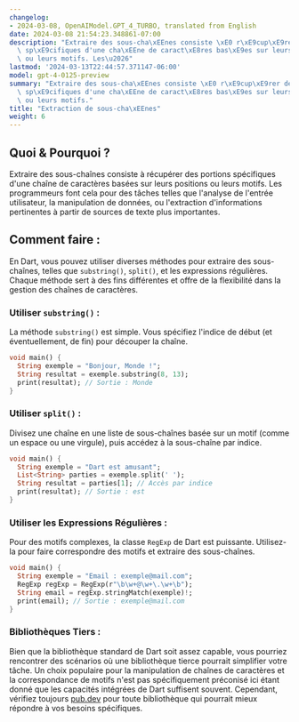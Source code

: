 ```yaml
---
changelog:
- 2024-03-08, OpenAIModel.GPT_4_TURBO, translated from English
date: 2024-03-08 21:54:23.348861-07:00
description: "Extraire des sous-cha\xEEnes consiste \xE0 r\xE9cup\xE9rer des portions\
  \ sp\xE9cifiques d'une cha\xEEne de caract\xE8res bas\xE9es sur leurs positions\
  \ ou leurs motifs. Les\u2026"
lastmod: '2024-03-13T22:44:57.371147-06:00'
model: gpt-4-0125-preview
summary: "Extraire des sous-cha\xEEnes consiste \xE0 r\xE9cup\xE9rer des portions\
  \ sp\xE9cifiques d'une cha\xEEne de caract\xE8res bas\xE9es sur leurs positions\
  \ ou leurs motifs."
title: "Extraction de sous-cha\xEEnes"
weight: 6
---
```


## Quoi & Pourquoi ?
Extraire des sous-chaînes consiste à récupérer des portions spécifiques d'une chaîne de caractères basées sur leurs positions ou leurs motifs. Les programmeurs font cela pour des tâches telles que l'analyse de l'entrée utilisateur, la manipulation de données, ou l'extraction d'informations pertinentes à partir de sources de texte plus importantes.

## Comment faire :
En Dart, vous pouvez utiliser diverses méthodes pour extraire des sous-chaînes, telles que `substring()`, `split()`, et les expressions régulières. Chaque méthode sert à des fins différentes et offre de la flexibilité dans la gestion des chaînes de caractères.

### Utiliser `substring()` :
La méthode `substring()` est simple. Vous spécifiez l'indice de début (et éventuellement, de fin) pour découper la chaîne.

```dart
void main() {
  String exemple = "Bonjour, Monde !";
  String resultat = exemple.substring(8, 13);
  print(resultat); // Sortie : Monde
}
```

### Utiliser `split()` :
Divisez une chaîne en une liste de sous-chaînes basée sur un motif (comme un espace ou une virgule), puis accédez à la sous-chaîne par indice.

```dart
void main() {
  String exemple = "Dart est amusant";
  List<String> parties = exemple.split(' ');
  String resultat = parties[1]; // Accès par indice
  print(resultat); // Sortie : est
}
```

### Utiliser les Expressions Régulières :
Pour des motifs complexes, la classe `RegExp` de Dart est puissante. Utilisez-la pour faire correspondre des motifs et extraire des sous-chaînes.

```dart
void main() {
  String exemple = "Email : exemple@mail.com";
  RegExp regExp = RegExp(r"\b\w+@\w+\.\w+\b");
  String email = regExp.stringMatch(exemple)!;
  print(email); // Sortie : exemple@mail.com
}
```

### Bibliothèques Tiers :
Bien que la bibliothèque standard de Dart soit assez capable, vous pourriez rencontrer des scénarios où une bibliothèque tierce pourrait simplifier votre tâche. Un choix populaire pour la manipulation de chaînes de caractères et la correspondance de motifs n'est pas spécifiquement préconisé ici étant donné que les capacités intégrées de Dart suffisent souvent. Cependant, vérifiez toujours [pub.dev](https://pub.dev) pour toute bibliothèque qui pourrait mieux répondre à vos besoins spécifiques.

